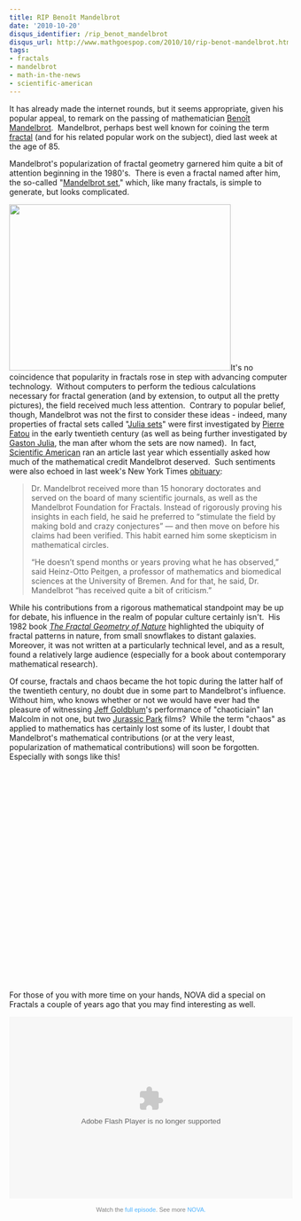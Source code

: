 ```yaml
---
title: RIP Benoît Mandelbrot
date: '2010-10-20'
disqus_identifier: /rip_benot_mandelbrot
disqus_url: http://www.mathgoespop.com/2010/10/rip-benot-mandelbrot.html
tags:
- fractals
- mandelbrot
- math-in-the-news
- scientific-american
---
```

It has already made the internet rounds, but it seems appropriate, given his popular appeal, to remark on the passing of mathematician <a href="http://en.wikipedia.org/wiki/Beno%C3%AEt_Mandelbrot">Benoît Mandelbrot</a>.  Mandelbrot, perhaps best well known for coining the term <a href="http://en.wikipedia.org/wiki/Fractal">fractal</a> (and for his related popular work on the subject), died last week at the age of 85.

Mandelbrot's popularization of fractal geometry garnered him quite a bit of attention beginning in the 1980's.  There is even a fractal named after him, the so-called "<a href="http://en.wikipedia.org/wiki/Mandelbrot_set">Mandelbrot set</a>," which, like many fractals, is simple to generate, but looks complicated.

<a href="http://upload.wikimedia.org/wikipedia/commons/thumb/2/21/Mandel_zoom_00_mandelbrot_set.jpg/800px-Mandel_zoom_00_mandelbrot_set.jpg"><img class="aligncenter" src="http://upload.wikimedia.org/wikipedia/commons/thumb/2/21/Mandel_zoom_00_mandelbrot_set.jpg/800px-Mandel_zoom_00_mandelbrot_set.jpg" alt="" width="400" height="300" /></a>It's no coincidence that popularity in fractals rose in step with advancing computer technology.  Without computers to perform the tedious calculations necessary for fractal generation (and by extension, to output all the pretty pictures), the field received much less attention.  Contrary to popular belief, though, Mandelbrot was not the first to consider these ideas - indeed, many properties of fractal sets called "<a href="http://en.wikipedia.org/wiki/Julia_set">Julia sets</a>" were first investigated by <a href="http://en.wikipedia.org/wiki/Pierre_Fatou">Pierre Fatou</a> in the early twentieth century (as well as being further investigated by <a href="http://en.wikipedia.org/wiki/Gaston_Julia">Gaston Julia</a>, the man after whom the sets are now named).  In fact, <a href="http://www.scientificamerican.com/article.cfm?id=mandelbrot-set-1990-horgan">Scientific American</a> ran an article last year which essentially asked how much of the mathematical credit Mandelbrot deserved.  Such sentiments were also echoed in last week's New York Times <a href="http://www.nytimes.com/2010/10/17/us/17mandelbrot.html?_r=2">obituary</a>:
<blockquote>Dr. Mandelbrot received more than 15 honorary doctorates and served on  the board of many scientific journals, as well as the Mandelbrot  Foundation for Fractals. Instead of rigorously proving his insights in  each field, he said he preferred to “stimulate the field by making bold  and crazy conjectures” — and then move on before his claims had been  verified. This habit earned him some skepticism in mathematical circles.

“He doesn’t spend months or years proving what he has observed,” said  Heinz-Otto Peitgen, a professor of mathematics and biomedical sciences  at the University of Bremen. And for that, he said, Dr. Mandelbrot “has  received quite a bit of criticism.”</blockquote>
While his contributions from a rigorous mathematical standpoint may be up for debate, his influence in the realm of popular culture certainly isn't.  His 1982 book <em><a href="http://www.amazon.com/Fractal-Geometry-Nature-Benoit-Mandelbrot/dp/0716711869">The Fractal Geometry of Nature</a> </em>highlighted the ubiquity of fractal patterns in nature, from small snowflakes to distant galaxies.  Moreover, it was not written at a particularly technical level, and as a result, found a relatively large audience (especially for a book about contemporary mathematical research).
<p style="text-align: left;">Of course, fractals and chaos became the hot topic during the latter half of the twentieth century, no doubt due in some part to Mandelbrot's influence.  Without him, who knows whether or not we would have ever had the pleasure of witnessing <a href="http://www.imdb.com/name/nm0000156/">Jeff Goldblum</a>'s performance of "chaoticiain" Ian Malcolm in not one, but two <a href="http://en.wikipedia.org/wiki/Jurassic_Park">Jurassic Park</a> films?  While the term "chaos" as applied to mathematics has certainly lost some of its luster, I doubt that Mandelbrot's mathematical contributions (or at the very least, popularization of mathematical contributions) will soon be forgotten.  Especially with songs like this!</p>
<p style="text-align: center;"><object classid="clsid:d27cdb6e-ae6d-11cf-96b8-444553540000" width="480" height="385" codebase="http://download.macromedia.com/pub/shockwave/cabs/flash/swflash.cab#version=6,0,40,0"><param name="allowFullScreen" value="true" /><param name="allowscriptaccess" value="always" /><param name="src" value="http://www.youtube.com/v/ES-yKOYaXq0?fs=1&amp;hl=en_US" /><param name="allowfullscreen" value="true" /><embed type="application/x-shockwave-flash" width="480" height="385" src="http://www.youtube.com/v/ES-yKOYaXq0?fs=1&amp;hl=en_US" allowscriptaccess="always" allowfullscreen="true"></embed></object>

<p style="text-align: left;">For those of you with more time on your hands, NOVA did a special on Fractals a couple of years ago that you may find interesting as well.</p>
<p style="text-align: center;"><object classid="clsid:d27cdb6e-ae6d-11cf-96b8-444553540000" width="512" height="328" codebase="http://download.macromedia.com/pub/shockwave/cabs/flash/swflash.cab#version=6,0,40,0"><param name="flashvars" value="video=1050932219&amp;player=viral&amp;chapter=1" /><param name="allowFullScreen" value="true" /><param name="wmode" value="transparent" /><param name="src" value="http://www-tc.pbs.org/video/media/swf/PBSPlayer.swf" /><param name="bgcolor" value="#000000" /><param name="allowfullscreen" value="true" /><embed type="application/x-shockwave-flash" width="512" height="328" src="http://www-tc.pbs.org/video/media/swf/PBSPlayer.swf" bgcolor="#000000" wmode="transparent" allowfullscreen="true" flashvars="video=1050932219&amp;player=viral&amp;chapter=1"></embed></object>

<p style="font-size: 11px; font-family: Arial,Helvetica,sans-serif; color: #808080; margin-top: 5px; background: none repeat scroll 0% 0% transparent; width: 512px; text-align: center;">Watch the <a style="text-decoration: none ! important; font-weight: normal ! important; height: 13px; color: #4eb2fe ! important;" href="http://video.pbs.org/video/1050932219" target="_blank">full episode</a>. See more <a style="text-decoration: none ! important; font-weight: normal ! important; height: 13px; color: #4eb2fe ! important;" href="http://www.pbs.org/nova" target="_blank">NOVA.</a></p>
